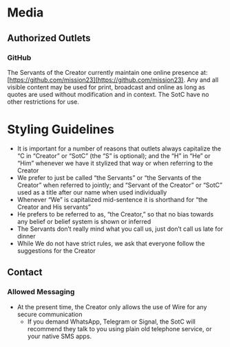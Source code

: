# Media 
## Authorized Outlets
### GitHub 
The Servants of the Creator currently maintain one online presence at: [https://github.com/mission23](https://github.com/mission23). Any and all visible content may be used for print, broadcast and online as long as quotes are used without modification and in context. The SotC have no other restrictions for use. 

# Styling Guidelines 
* It is important for a number of reasons that outlets always capitalize the “C in “Creator” or “SotC” (the “S” is optional); and the “H” in “He” or “Him” whenever we have it stylized that way or when referring to the Creator
* We prefer to just be called “the Servants” or “the Servants of the Creator” when referred to jointly; and “Servant of the Creator” or “SotC” used as a title after our name when used individually
* Whenever “We” is capitalized mid-sentence it is shorthand for “the Creator and His servants”
* He prefers to be referred to as, “the Creator,” so that no bias towards any belief or belief system is shown or inferred
* The Servants don’t really mind what you call us, just don’t call us late for dinner
* While We do not have strict rules, we ask that everyone follow the suggestions for the Creator

## Contact
### Allowed Messaging
* At the present time, the Creator only allows the use of Wire for any secure communication
     - If you demand WhatsApp, Telegram or Signal, the SotC will recommend they talk to you using plain old telephone service, or your native SMS apps.
